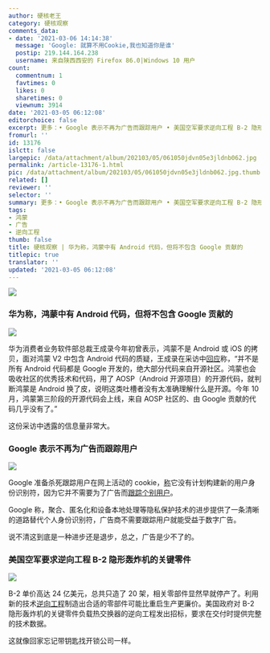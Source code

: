```yaml
---
author: 硬核老王
category: 硬核观察
comments_data:
- date: '2021-03-06 14:14:38'
  message: 'Google: 就算不用Cookie,我也知道你是谁'
  postip: 219.144.164.238
  username: 来自陕西西安的 Firefox 86.0|Windows 10 用户
count:
  commentnum: 1
  favtimes: 0
  likes: 0
  sharetimes: 0
  viewnum: 3914
date: '2021-03-05 06:12:08'
editorchoice: false
excerpt: 更多：• Google 表示不再为广告而跟踪用户 • 美国空军要求逆向工程 B-2 隐形轰炸机的关键零件
fromurl: ''
id: 13176
islctt: false
largepic: /data/attachment/album/202103/05/061050jdvn05e3jldnb062.jpg
permalink: /article-13176-1.html
pic: /data/attachment/album/202103/05/061050jdvn05e3jldnb062.jpg.thumb.jpg
related: []
reviewer: ''
selector: ''
summary: 更多：• Google 表示不再为广告而跟踪用户 • 美国空军要求逆向工程 B-2 隐形轰炸机的关键零件
tags:
- 鸿蒙
- 广告
- 逆向工程
thumb: false
title: 硬核观察 | 华为称，鸿蒙中有 Android 代码，但将不包含 Google 贡献的
titlepic: true
translator: ''
updated: '2021-03-05 06:12:08'
---
```


![](/data/attachment/album/202103/05/061050jdvn05e3jldnb062.jpg)


### 华为称，鸿蒙中有 Android 代码，但将不包含 Google 贡献的


![](/data/attachment/album/202103/05/061058u0si04eexnks980o.jpg)


华为消费者业务软件部总裁王成录今年初曾表示，鸿蒙不是 Android 或 iOS 的拷贝，面对鸿蒙 V2 中包含 Android 代码的质疑，王成录在采访中[回应](https://mp.weixin.qq.com/s/fIQyqzNML6GN2AiZXAeQ5Q)称，“并不是所有 Android 代码都是 Google 开发的，绝大部分代码来自开源社区。鸿蒙也会吸收社区的优秀技术和代码，用了 AOSP（Android 开源项目）的开源代码，就判断鸿蒙是 Android 换了皮，说明这类吐槽者没有太准确理解什么是开源。今年 10 月，鸿蒙第三阶段的开源代码会上线，来自 AOSP 社区的、由 Google 贡献的代码几乎没有了。”


这份采访中透露的信息量非常大。


### Google 表示不再为广告而跟踪用户


![](/data/attachment/album/202103/05/061116kqqwa6dl76dynmyq.jpg)


Google 准备杀死跟踪用户在网上活动的 cookie，[称](https://blog.google/products/ads-commerce/a-more-privacy-first-web/)它没有计划构建新的用户身份识别符，因为它并不需要为了广告而[跟踪个别用户](https://arstechnica.com/gadgets/2021/03/google-claims-it-will-stop-tracking-individual-users-for-ads/)。


Google 称，聚合、匿名化和设备本地处理等隐私保护技术的进步提供了一条清晰的道路替代个人身份识别符，广告商不需要跟踪用户就能受益于数字广告。


说不清这到底是一种进步还是退步，总之，广告是少不了的。


### 美国空军要求逆向工程 B-2 隐形轰炸机的关键零件


![](/data/attachment/album/202103/05/061133wjxgozgtinmoth95.jpg)


B-2 单价高达 24 亿美元，总共只造了 20 架，相关零部件显然早就停产了。利用新的技术[逆向工程](https://www.thedrive.com/the-war-zone/39537/the-air-force-needs-to-reverse-engineer-parts-of-its-own-stealth-bomber)制造出合适的零部件可能比重启生产更廉价。美国政府对 B-2 隐形轰炸机的关键零件负载热交换器的逆向工程发出招标，要求在交付时提供完整的技术数据。


这就像回家忘记带钥匙找开锁公司一样。